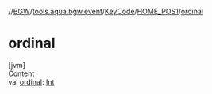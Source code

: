 //[BGW](../../../../index.md)/[tools.aqua.bgw.event](../../index.md)/[KeyCode](../index.md)/[HOME_POS1](index.md)/[ordinal](ordinal.md)



# ordinal  
[jvm]  
Content  
val [ordinal](ordinal.md): [Int](https://kotlinlang.org/api/latest/jvm/stdlib/kotlin/-int/index.html)  



